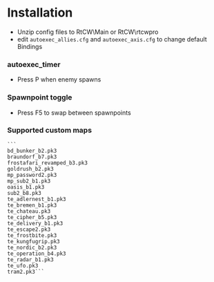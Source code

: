 # Installation
- Unzip config files to RtCW\Main or RtCW\rtcwpro 
- edit `autoexec_allies.cfg` and `autoexec_axis.cfg` to change default Bindings

### autoexec_timer
- Press P when enemy spawns

### Spawnpoint toggle
- Press F5 to swap between spawnpoints

### Supported custom maps
    ```
    bd_bunker_b2.pk3
    braundorf_b7.pk3
    frostafari_revamped_b3.pk3
    goldrush_b2.pk3
    mp_password2.pk3
    mp_sub2_b1.pk3
    oasis_b1.pk3
    sub2_b8.pk3
    te_adlernest_b1.pk3
    te_bremen_b1.pk3
    te_chateau.pk3
    te_cipher_b5.pk3
    te_delivery_b1.pk3
    te_escape2.pk3
    te_frostbite.pk3
    te_kungfugrip.pk3
    te_nordic_b2.pk3
    te_operation_b4.pk3
    te_radar_b1.pk3
    te_ufo.pk3
    tram2.pk3```
